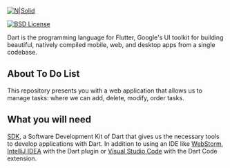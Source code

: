 [![N|Solid](https://miro.medium.com/max/2363/1*P7H5XQLwoJ7c0ZneeCWfEg.png)](https://medium.com/@BrayanMamani)

[![BSD License](https://img.shields.io/badge/license-BSD-blue.svg)](https://github.com/dart-lang/stagehand/blob/master/LICENSE)

Dart is the programming language for Flutter, Google's UI toolkit for building beautiful, natively compiled mobile, web, and desktop apps from a single codebase.

## About To Do List

This repository presents you with a web application that allows us to manage tasks: where we can add, delete, modify, order tasks.

## What you will need

[SDK](https://dart.dev/get-dart), a Software Development Kit of Dart that gives us the necessary tools to develop applications with Dart. In addition to using an IDE like [WebStorm](https://www.jetbrains.com/webstorm/), [IntelliJ IDEA](https://www.jetbrains.com/idea/) with the Dart plugin or  [Visual Studio Code](https://code.visualstudio.com/) with the Dart Code extension.
